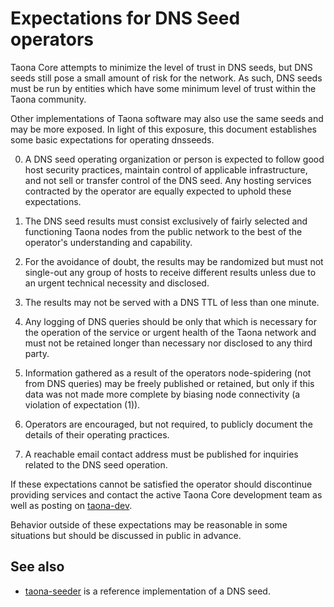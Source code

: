 Expectations for DNS Seed operators
====================================

Taona Core attempts to minimize the level of trust in DNS seeds,
but DNS seeds still pose a small amount of risk for the network.
As such, DNS seeds must be run by entities which have some minimum
level of trust within the Taona community.

Other implementations of Taona software may also use the same
seeds and may be more exposed. In light of this exposure, this
document establishes some basic expectations for operating dnsseeds.

0. A DNS seed operating organization or person is expected to follow good
host security practices, maintain control of applicable infrastructure,
and not sell or transfer control of the DNS seed. Any hosting services
contracted by the operator are equally expected to uphold these expectations.

1. The DNS seed results must consist exclusively of fairly selected and
functioning Taona nodes from the public network to the best of the
operator's understanding and capability.

2. For the avoidance of doubt, the results may be randomized but must not
single-out any group of hosts to receive different results unless due to an
urgent technical necessity and disclosed.

3. The results may not be served with a DNS TTL of less than one minute.

4. Any logging of DNS queries should be only that which is necessary
for the operation of the service or urgent health of the Taona
network and must not be retained longer than necessary nor disclosed
to any third party.

5. Information gathered as a result of the operators node-spidering
(not from DNS queries) may be freely published or retained, but only
if this data was not made more complete by biasing node connectivity
(a violation of expectation (1)).

6. Operators are encouraged, but not required, to publicly document the
details of their operating practices.

7. A reachable email contact address must be published for inquiries
related to the DNS seed operation.

If these expectations cannot be satisfied the operator should
discontinue providing services and contact the active Taona
Core development team as well as posting on
[taona-dev](https://lists.linuxfoundation.org/mailman/listinfo/taona-dev).

Behavior outside of these expectations may be reasonable in some
situations but should be discussed in public in advance.

See also
----------
- [taona-seeder](https://github.com/sipa/taona-seeder) is a reference implementation of a DNS seed.
